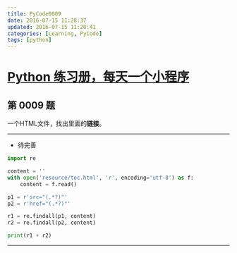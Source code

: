 ```yaml
---
title: PyCode0009
date: 2016-07-15 11:28:37
updated: 2016-07-15 11:28:41
categories: [Learning, PyCode]
tags: [python]
---
```


# [Python 练习册，每天一个小程序](https://coding.net/u/xiaofeig/p/show-me-the-code/git)

## 第 0009 题

一个HTML文件，找出里面的**链接**。

<!-- more -->

------------

- 待完善

```python
import re

content = ''
with open('resource/toc.html', 'r', encoding='utf-8') as f:
    content = f.read()

p1 = r'src="(.*?)"'
p2 = r'href="(.*?)"'

r1 = re.findall(p1, content)
r2 = re.findall(p2, content)

print(r1 + r2)
```

------------
